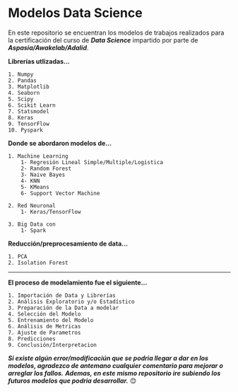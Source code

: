 # **Modelos Data Science**

En este repositorio se encuentran los modelos de trabajos realizados para la certificación del curso de ***Data Science*** impartido por parte de ***Aspasia/Awakelab/Adalid***.

**Librerías utlizadas...**

    1. Numpy
    2. Pandas
    3. Matplotlib
    4. Seaborn
    5. Scipy
    6. Scikit Learn
    7. Statsmodel
    8. Keras
    9. TensorFlow
    10. Pyspark
    
**Donde se abordaron modelos de...**
    
    1. Machine Learning
        1- Regresión Lineal Simple/Multiple/Logistica
        2- Random Forest
        3- Naive Bayes
        4- KNN
        5- KMeans
        6- Support Vector Machine
        
    2. Red Neuronal 
        1- Keras/TensorFlow 
        
    3. Big Data con 
        1- Spark



**Reducción/preprocesamiento de data...**
 
    1. PCA
    2. Isolation Forest

<hr>

**El proceso de modelamiento fue el siguiente...**

    1. Importación de Data y Librerías
    2. Análisis Exploratorio y/o Estadístico
    3. Preparación de la Data a modelar
    4. Selección del Modelo
    5. Entrenamiento del Modelo
    6. Análisis de Metricas
    7. Ajuste de Parametros
    8. Predicciones 
    9. Conclusión/Interpretacion

  ___Si existe algún error/modificaciún que se podria llegar a dar en los modelos, agradezco de antemano cualquier comentario para mejorar o arreglar los fallos.___
  ___Ademas, en este mismo repositorio ire subiendo los futuros modelos que podria desarrollar.___ 😊
    

